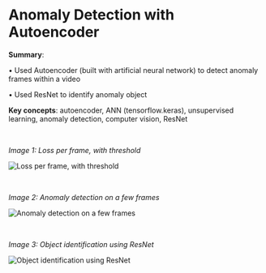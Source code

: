 # Anomaly Detection with Autoencoder

**Summary**:

•	Used Autoencoder (built with artificial neural network) to detect anomaly frames within a video

•	Used ResNet to identify anomaly object

**Key concepts**: autoencoder, ANN (tensorflow.keras), unsupervised learning, anomaly detection, computer vision, ResNet

<br/>

*Image 1: Loss per frame, with threshold*

![Loss per frame, with threshold](https://user-images.githubusercontent.com/40149500/174890550-8659f2ed-ade4-41f2-a98a-93f52d46adfc.png)

<br/>

*Image 2: Anomaly detection on a few frames*

![Anomaly detection on a few frames](https://user-images.githubusercontent.com/40149500/174890883-7cd171bf-3f66-4332-b72c-fca2ed4b9671.png)

<br/>

*Image 3: Object identification using ResNet*

![Object identification using ResNet](https://user-images.githubusercontent.com/40149500/174891649-689f8b23-4793-4daf-bd44-2fd1f0f1a34d.png)
